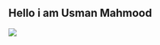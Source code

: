 ## Hello i am Usman Mahmood 

![](https://komarev.com/ghpvc/?username=usmanmahmood940&color=blue&base=1000&abbreviated=true)

<!--
**usmanmahmood940/usmanmahmood940** is a ✨ _special_ ✨ repository because its `README.md` (this file) appears on your GitHub profile.

Here are some ideas to get you started:

- 🔭 I’m currently working on ...
- 🌱 I’m currently learning ...
- 👯 I’m looking to collaborate on ...
- 🤔 I’m looking for help with ...
- 💬 Ask me about ...
- 📫 How to reach me: ...
- 😄 Pronouns: ...
- ⚡ Fun fact: ...
-->
